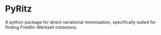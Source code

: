 # PyRitz
A python package for direct variational minimisation, specifically suited for finding Freidlin-Wentzell instantons.
